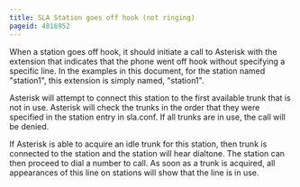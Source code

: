 ```yaml
---
title: SLA Station goes off hook (not ringing)
pageid: 4816952
---
```


When a station goes off hook, it should initiate a call to Asterisk with the extension that indicates that the phone went off hook without specifying a specific line. In the examples in this document, for the station named "station1", this extension is simply named, "station1". 

Asterisk will attempt to connect this station to the first available trunk that is not in use. Asterisk will check the trunks in the order that they were specified in the station entry in sla.conf. If all trunks are in use, the call will be denied. 

If Asterisk is able to acquire an idle trunk for this station, then trunk is connected to the station and the station will hear dialtone. The station can then proceed to dial a number to call. As soon as a trunk is acquired, all appearances of this line on stations will show that the line is in use.
